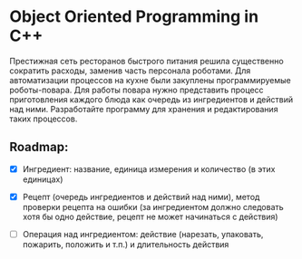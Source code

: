# Object Oriented Programming in C++

Престижная сеть ресторанов быстрого питания решила существенно сократить расходы, заменив часть персонала роботами.
Для автоматизации процессов на кухне были закуплены программируемые роботы-повара. 
Для работы повара нужно представить процесс приготовления каждого блюда как очередь из ингредиентов и действий над ними. 
Разработайте программу для хранения и редактирования таких процессов.

## Roadmap:
- [x] Ингредиент: название, единица измерения и количество (в этих единицах)
- [x] Рецепт (очередь ингредиентов и действий над ними), метод проверки рецепта на ошибки (за ингредиентом должно следовать хотя бы одно действие, 
рецепт не может начинаться с действия)
- [ ] Операция над ингредиентом: действие (нарезать, упаковать, пожарить, положить и т.п.) и длительность действия


